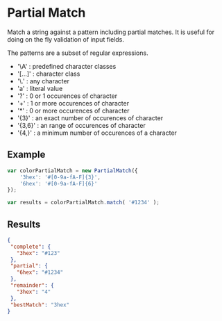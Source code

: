 # Partial Match #

Match a string against a pattern including partial matches. It is useful for doing on the fly validation of input fields.

The patterns are a subset of regular expressions.

 * '\\A' : predefined character classes
 * '[...]' : character class
 * '\\.' : any character
 * 'a' : literal value
 * '?' : 0 or 1 occurences of character
 * '+' : 1 or more occurences of character
 * '*' : 0 or more occurences of character
 * '{3}' : an exact number of occurences of character
 * '{3,6}' : an range of occurences of character
 * '{4,}' : a minimum number of occurences of a character

## Example ##
```javascript
var colorPartialMatch = new PartialMatch({
	'3hex': '#[0-9a-fA-F]{3}',
	'6hex': '#[0-9a-fA-F]{6}'
});

var results = colorPartialMatch.match( '#1234' );
```
## Results ##
```json
{
 "complete": {
   "3hex": "#123"
 },
 "partial": {
   "6hex": "#1234"
 },
 "remainder": {
   "3hex": "4"
 },
 "bestMatch": "3hex"
}
```